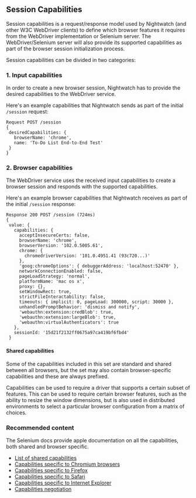 <div class="page-header"><h2>Session Capabilities</h2></div>

Session capabilities is a request/response model used by Nightwatch (and other W3C WebDriver clients) to define which browser features it requires from the WebDriver implementation or Selenium server. 
The WebDriver/Selenium server will also provide its supported capabilities as part of the browser session initialization process.

Session capabilities can be divided in two categories:
### 1. Input capabilities
In order to create a new browser session, Nightwatch has to provide the desired capabilities to the WebDriver service. 

Here's an example capabilities that Nightwatch sends as part of the initial `/session` request:

<pre><code class="language-bash">Request POST /session  
{
 desiredCapabilities: {
   browserName: 'chrome',
   name: 'To-Do List End-to-End Test'
 }
}</code></pre>

### 2. Browser capabilities
The WebDriver service uses the received input capabilities to create a browser session and responds with the supported capabilities.

Here's an example browser capabilities that Nightwatch receives as part of the initial `/session` response:

<pre><code class="language-bash">Response 200 POST /session (724ms)
{
 value: {
   capabilities: {
     acceptInsecureCerts: false,
     browserName: 'chrome',
     browserVersion: '102.0.5005.61',
     chrome: {
       chromedriverVersion: '101.0.4951.41 (93c720...)'
     },
     'goog:chromeOptions': { debuggerAddress: 'localhost:52470' },
     networkConnectionEnabled: false,
     pageLoadStrategy: 'normal',
     platformName: 'mac os x',
     proxy: {},
     setWindowRect: true,
     strictFileInteractability: false,
     timeouts: { implicit: 0, pageLoad: 300000, script: 30000 },
     unhandledPromptBehavior: 'dismiss and notify',
     'webauthn:extension:credBlob': true,
     'webauthn:extension:largeBlob': true,
     'webauthn:virtualAuthenticators': true
   },
   sessionId: '15d21f2132ff0675a97ca419bf6fbd4'
 }</code></pre>


#### Shared capabilities

Some of the capabilities included in this set are standard and shared between all browsers, but the set may also contain browser-specific capabilities and these are always prefixed.

Capabilities can be used to require a driver that supports a certain subset of features. This can be used to require certain browser features, such as the ability to resize the window dimensions, but is also used in distributed environments to select a particular browser configuration from a matrix of choices.

### Recommended content
The Selenium docs provide apple documentation on all the capabilities, both shared and browser specific.

- [List of shared capabilities](https://www.selenium.dev/documentation/webdriver/capabilities/shared/)
- [Capabilities specific to Chromium browsers](https://www.selenium.dev/documentation/webdriver/capabilities/chromium/)
- [Capabilities specific to Firefox](https://www.selenium.dev/documentation/webdriver/capabilities/firefox/)
- [Capabilities specific to Safari](https://www.selenium.dev/documentation/webdriver/capabilities/safari/)
- [Capabilities specific to Internet Explorer](https://www.selenium.dev/documentation/webdriver/capabilities/internet_explorer/)
- [Capabilities negotiation](https://developer.mozilla.org/en-US/docs/Web/WebDriver/Capabilities#capabilities_negotiation)
